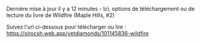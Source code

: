 Dernière mise à jour il y a 12 minutes - Ici, options de téléchargement ou de lecture du livre de Wildfire (Maple Hills, #2)

Suivez l'url ci-dessous pour télécharger ou lire : https://xirocsh.web.app/yetdiamonds/101145836-wildfire
